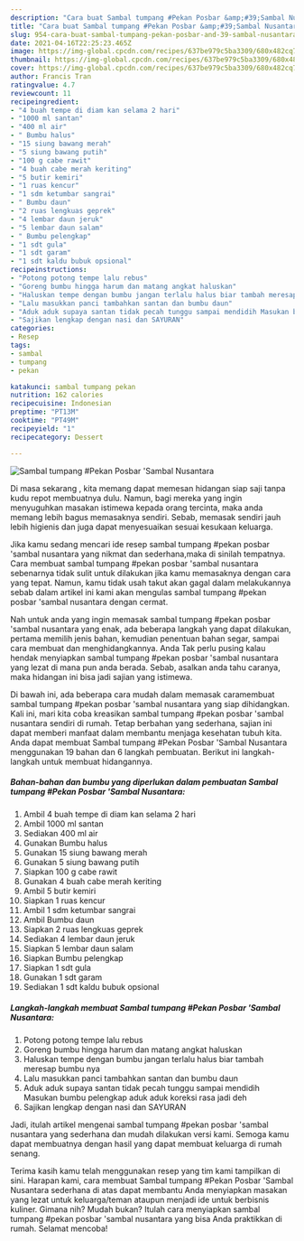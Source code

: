 ```yaml
---
description: "Cara buat Sambal tumpang #Pekan Posbar &amp;#39;Sambal Nusantara Sederhana dan Mudah Dibuat"
title: "Cara buat Sambal tumpang #Pekan Posbar &amp;#39;Sambal Nusantara Sederhana dan Mudah Dibuat"
slug: 954-cara-buat-sambal-tumpang-pekan-posbar-and-39-sambal-nusantara-sederhana-dan-mudah-dibuat
date: 2021-04-16T22:25:23.465Z
image: https://img-global.cpcdn.com/recipes/637be979c5ba3309/680x482cq70/sambal-tumpang-pekan-posbar-sambal-nusantara-foto-resep-utama.jpg
thumbnail: https://img-global.cpcdn.com/recipes/637be979c5ba3309/680x482cq70/sambal-tumpang-pekan-posbar-sambal-nusantara-foto-resep-utama.jpg
cover: https://img-global.cpcdn.com/recipes/637be979c5ba3309/680x482cq70/sambal-tumpang-pekan-posbar-sambal-nusantara-foto-resep-utama.jpg
author: Francis Tran
ratingvalue: 4.7
reviewcount: 11
recipeingredient:
- "4 buah tempe di diam kan selama 2 hari"
- "1000 ml santan"
- "400 ml air"
- " Bumbu halus"
- "15 siung bawang merah"
- "5 siung bawang putih"
- "100 g cabe rawit"
- "4 buah cabe merah keriting"
- "5 butir kemiri"
- "1 ruas kencur"
- "1 sdm ketumbar sangrai"
- " Bumbu daun"
- "2 ruas lengkuas geprek"
- "4 lembar daun jeruk"
- "5 lembar daun salam"
- " Bumbu pelengkap"
- "1 sdt gula"
- "1 sdt garam"
- "1 sdt kaldu bubuk opsional"
recipeinstructions:
- "Potong potong tempe lalu rebus"
- "Goreng bumbu hingga harum dan matang angkat haluskan"
- "Haluskan tempe dengan bumbu jangan terlalu halus biar tambah meresap bumbu nya"
- "Lalu masukkan panci tambahkan santan dan bumbu daun"
- "Aduk aduk supaya santan tidak pecah tunggu sampai mendidih Masukan bumbu pelengkap aduk aduk koreksi rasa jadi deh"
- "Sajikan lengkap dengan nasi dan SAYURAN"
categories:
- Resep
tags:
- sambal
- tumpang
- pekan

katakunci: sambal tumpang pekan 
nutrition: 162 calories
recipecuisine: Indonesian
preptime: "PT13M"
cooktime: "PT49M"
recipeyield: "1"
recipecategory: Dessert

---
```



![Sambal tumpang #Pekan Posbar &#39;Sambal Nusantara](https://img-global.cpcdn.com/recipes/637be979c5ba3309/680x482cq70/sambal-tumpang-pekan-posbar-sambal-nusantara-foto-resep-utama.jpg)

Di masa  sekarang , kita memang dapat memesan hidangan siap saji tanpa kudu repot membuatnya dulu. Namun, bagi mereka yang ingin menyuguhkan masakan istimewa kepada orang tercinta, maka anda memang lebih bagus memasaknya sendiri. Sebab, memasak sendiri jauh lebih higienis dan juga dapat menyesuaikan sesuai kesukaan keluarga.

Jika kamu sedang mencari ide resep sambal tumpang #pekan posbar &#39;sambal nusantara yang nikmat dan sederhana,maka di sinilah tempatnya. Cara membuat sambal tumpang #pekan posbar &#39;sambal nusantara  sebenarnya tidak sulit untuk dilakukan jika kamu memasaknya dengan cara yang tepat. Namun, kamu tidak usah takut akan gagal dalam melakukannya 
sebab dalam artikel ini kami akan mengulas sambal tumpang #pekan posbar &#39;sambal nusantara dengan cermat.  



Nah untuk anda yang ingin memasak sambal tumpang #pekan posbar &#39;sambal nusantara yang enak, ada beberapa langkah yang dapat dilakukan, pertama memilih jenis bahan, kemudian penentuan bahan segar, sampai cara membuat dan menghidangkannya. Anda Tak perlu pusing kalau hendak menyiapkan sambal tumpang #pekan posbar &#39;sambal nusantara yang lezat di mana pun anda berada. Sebab, asalkan anda  tahu caranya, maka hidangan ini bisa jadi sajian yang istimewa.

Di bawah ini, ada beberapa cara mudah dalam memasak caramembuat sambal tumpang #pekan posbar &#39;sambal nusantara yang siap dihidangkan. Kali ini, mari kita coba kreasikan sambal tumpang #pekan posbar &#39;sambal nusantara sendiri di rumah. Tetap berbahan yang sederhana, sajian ini dapat memberi manfaat dalam membantu menjaga kesehatan tubuh kita. Anda dapat membuat Sambal tumpang #Pekan Posbar &#39;Sambal Nusantara menggunakan 19 bahan dan 6 langkah pembuatan. Berikut ini langkah-langkah untuk membuat hidangannya.

<!--inarticleads1-->

##### Bahan-bahan dan bumbu yang diperlukan dalam pembuatan Sambal tumpang #Pekan Posbar &#39;Sambal Nusantara:

1. Ambil 4 buah tempe di diam kan selama 2 hari
1. Ambil 1000 ml santan
1. Sediakan 400 ml air
1. Gunakan  Bumbu halus
1. Gunakan 15 siung bawang merah
1. Gunakan 5 siung bawang putih
1. Siapkan 100 g cabe rawit
1. Gunakan 4 buah cabe merah keriting
1. Ambil 5 butir kemiri
1. Siapkan 1 ruas kencur
1. Ambil 1 sdm ketumbar sangrai
1. Ambil  Bumbu daun
1. Siapkan 2 ruas lengkuas geprek
1. Sediakan 4 lembar daun jeruk
1. Siapkan 5 lembar daun salam
1. Siapkan  Bumbu pelengkap
1. Siapkan 1 sdt gula
1. Gunakan 1 sdt garam
1. Sediakan 1 sdt kaldu bubuk opsional




<!--inarticleads2-->

##### Langkah-langkah membuat Sambal tumpang #Pekan Posbar &#39;Sambal Nusantara:

1. Potong potong tempe lalu rebus
1. Goreng bumbu hingga harum dan matang angkat haluskan
1. Haluskan tempe dengan bumbu jangan terlalu halus biar tambah meresap bumbu nya
1. Lalu masukkan panci tambahkan santan dan bumbu daun
1. Aduk aduk supaya santan tidak pecah tunggu sampai mendidih Masukan bumbu pelengkap aduk aduk koreksi rasa jadi deh
1. Sajikan lengkap dengan nasi dan SAYURAN




Jadi, itulah artikel mengenai  sambal tumpang #pekan posbar &#39;sambal nusantara  yang sederhana dan mudah dilakukan versi kami. Semoga kamu dapat membuatnya dengan hasil yang dapat membuat keluarga di rumah senang. 

Terima kasih kamu telah menggunakan resep yang tim kami tampilkan di sini. Harapan kami, cara membuat  Sambal tumpang #Pekan Posbar &#39;Sambal Nusantara sederhana di atas dapat membantu Anda menyiapkan masakan yang lezat untuk keluarga/teman ataupun menjadi ide untuk berbisnis kuliner. Gimana nih? Mudah bukan? Itulah cara menyiapkan sambal tumpang #pekan posbar &#39;sambal nusantara yang bisa Anda praktikkan di rumah. Selamat mencoba!


